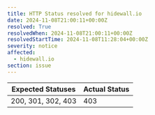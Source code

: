 ```yaml
---
title: HTTP Status resolved for hidewall.io
date: 2024-11-08T21:00:11+00:00Z
resolved: True
resolvedWhen: 2024-11-08T21:00:11+00:00Z
resolvedStartTime: 2024-11-08T11:28:04+00:00Z
severity: notice
affected:
  - hidewall.io
section: issue
---
```


| Expected Statuses | Actual Status  |
|-------------------|----------------|
| 200, 301, 302, 403 | 403 |
